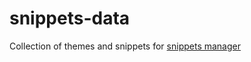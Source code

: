 # snippets-data
Collection of themes and snippets for [snippets manager](https://github.com/goncaloe/snippets-data)
